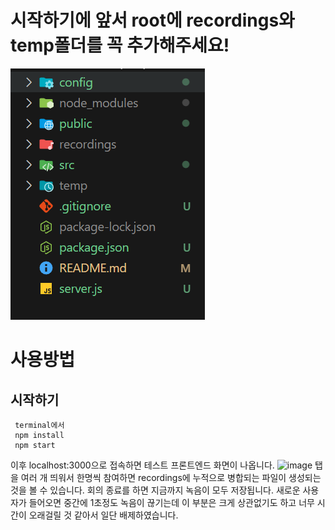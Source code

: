 # 시작하기에 앞서 root에 recordings와 temp폴더를 꼭 추가해주세요!

![alt text](image.png)

# 사용방법
## 시작하기
     terminal에서
     npm install
     npm start 
이후 localhost:3000으로 접속하면 테스트 프론트엔드 화면이 나옵니다.
![image](https://github.com/user-attachments/assets/87f3dc5f-7b95-4ef0-aa8b-87140c151954)
탭을 여러 개 띄워서 한명씩 참여하면 recordings에 누적으로 병합되는 파일이 생성되는 것을 볼 수 있습니다. 회의 종료를 하면 지금까지 녹음이 모두 저장됩니다.
새로운 사용자가 들어오면 중간에 1초정도 녹음이 끊기는데 이 부분은 크게 상관없기도 하고 너무 시간이 오래걸릴 것 같아서 일단 배제하였습니다.

